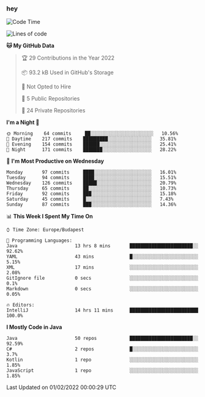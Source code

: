 ### hey

<!--START_SECTION:waka-->
![Code Time](http://img.shields.io/badge/Code%20Time-509%20hrs%2049%20mins-blue)

![Lines of code](https://img.shields.io/badge/From%20Hello%20World%20I%27ve%20Written-440%20Thousand%20lines%20of%20code-blue)

**🐱 My GitHub Data** 

> 🏆 29 Contributions in the Year 2022
 > 
> 📦 93.2 kB Used in GitHub's Storage 
 > 
> 🚫 Not Opted to Hire
 > 
> 📜 5 Public Repositories 
 > 
> 🔑 24 Private Repositories  
 > 
**I'm a Night 🦉** 

```text
🌞 Morning    64 commits     ██░░░░░░░░░░░░░░░░░░░░░░░   10.56% 
🌆 Daytime    217 commits    █████████░░░░░░░░░░░░░░░░   35.81% 
🌃 Evening    154 commits    ██████░░░░░░░░░░░░░░░░░░░   25.41% 
🌙 Night      171 commits    ███████░░░░░░░░░░░░░░░░░░   28.22%

```
📅 **I'm Most Productive on Wednesday** 

```text
Monday       97 commits     ████░░░░░░░░░░░░░░░░░░░░░   16.01% 
Tuesday      94 commits     ████░░░░░░░░░░░░░░░░░░░░░   15.51% 
Wednesday    126 commits    █████░░░░░░░░░░░░░░░░░░░░   20.79% 
Thursday     65 commits     ██░░░░░░░░░░░░░░░░░░░░░░░   10.73% 
Friday       92 commits     ███░░░░░░░░░░░░░░░░░░░░░░   15.18% 
Saturday     45 commits     █░░░░░░░░░░░░░░░░░░░░░░░░   7.43% 
Sunday       87 commits     ███░░░░░░░░░░░░░░░░░░░░░░   14.36%

```


📊 **This Week I Spent My Time On** 

```text
⌚︎ Time Zone: Europe/Budapest

💬 Programming Languages: 
Java                     13 hrs 8 mins       ███████████████████████░░   92.62% 
YAML                     43 mins             █░░░░░░░░░░░░░░░░░░░░░░░░   5.15% 
XML                      17 mins             ░░░░░░░░░░░░░░░░░░░░░░░░░   2.08% 
GitIgnore file           0 secs              ░░░░░░░░░░░░░░░░░░░░░░░░░   0.1% 
Markdown                 0 secs              ░░░░░░░░░░░░░░░░░░░░░░░░░   0.05%

🔥 Editors: 
IntelliJ                 14 hrs 11 mins      █████████████████████████   100.0%

```

**I Mostly Code in Java** 

```text
Java                     50 repos            ███████████████████████░░   92.59% 
C#                       2 repos             █░░░░░░░░░░░░░░░░░░░░░░░░   3.7% 
Kotlin                   1 repo              ░░░░░░░░░░░░░░░░░░░░░░░░░   1.85% 
JavaScript               1 repo              ░░░░░░░░░░░░░░░░░░░░░░░░░   1.85%

```



 Last Updated on 01/02/2022 00:00:29 UTC
<!--END_SECTION:waka-->
